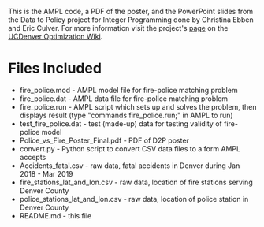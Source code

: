 This is the AMPL code, a PDF of the poster, and the PowerPoint slides from 
the Data to Policy project for Integer Programming done by 
Christina Ebben and Eric Culver. 
For more information visit the project's [page](http://math.ucdenver.edu/~sborgwardt/wiki/index.php/Coordinating_Response_to_Fatal_Accidents) 
on the [UCDenver Optimization Wiki](http://math.ucdenver.edu/~sborgwardt/wiki/index.php/Main_Page).

# Files Included
* fire_police.mod - AMPL model file for fire-police matching problem
* fire_police.dat - AMPL data file for fire-police matching problem
* fire_police.run - AMPL script which sets up and solves the problem, then displays result (type "commands fire_police.run;" in AMPL to run)
* test_fire_police.dat - test (made-up) data for testing validity of fire-police model
* Police_vs_Fire_Poster_Final.pdf - PDF of D2P poster
* convert.py - Python script to convert CSV data files to a form AMPL accepts
* Accidents_fatal.csv - raw data, fatal accidents in Denver during Jan 2018 - Mar 2019
* fire_stations_lat_and_lon.csv - raw data, location of fire stations serving Denver County
* police_stations_lat_and_lon.csv - raw data, location of police station in Denver County
* README.md - this file
